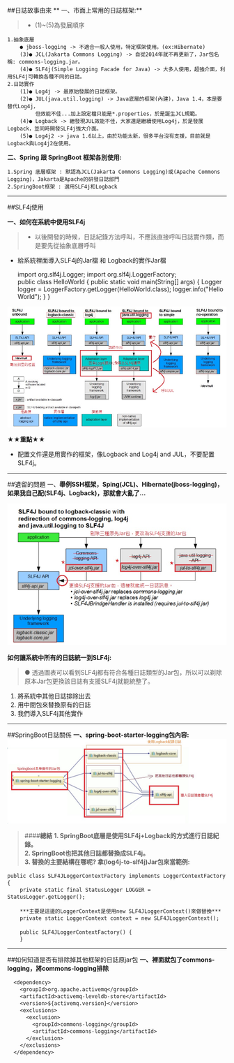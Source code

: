 ##日誌故事由來
** 一、市面上常用的日誌框架:**
>* (1)~(5)為發展順序

    1.抽象底層
        ● jboss-logging -> 不適合一般人使用，特定框架使用。(ex:Hibernate)
        (3)● JCL(Jakarta Commons Logging) -> 自從2014年就不再更新了，Jar包名稱: commons-logging.jar。
        (4)● SLF4j(Simple Logging Facade for Java) -> 大多人使用，超強介面，利用SLF4j可轉換各種不同的日誌。
    2.日誌實作
        (1)● Log4j -> 最原始發展的日誌框架。
        (2)● JUL(java.util.logging) -> Java底層的框架(內建)，Java 1.4，本是要替代Log4j，
             但效能不佳...加上設定檔只能是*.properties，於是誕生JCL規範。
        (4)● Logback -> 繼發現JUL效能不佳，大家還是繼續使用Log4j，於是發展Logback，並同時開發SLF4j強大介面。
        (5)● Log4j2 -> java 1.6以上，由於功能太新，很多平台沒有支援，目前就是Logback與Log4j2在使用。


**二、Spring 跟 SpringBoot 框架各別使用:**

    1.Spring 底層框架 : 默認為JCL(Jakarta Commons Logging)或(Apache Commons Logging)，Jakarta是Apache的研發日誌部門
    2.SpringBoot框架 : 選用SLF4j和Logback

***

##SLF4j使用

**一、如何在系統中使用SLF4j**
>* 以後開發的時候，日誌紀錄方法呼叫，不應該直接呼叫日誌實作類，而是要先從抽象底層呼叫  
* 給系統裡面導入SLF4j的Jar檔 和 Logback的實作Jar檔

    import org.slf4j.Logger;
    import org.slf4j.LoggerFactory;  
        public class HelloWorld {
          public static void main(String[] args) {
            Logger logger = LoggerFactory.getLogger(HelloWorld.class);
            logger.info("Hello World");
          }
        }
    
![SLF4j圖表](../../../../resources/static/SLF4j.jpg)

**★★重點★★**
* 配置文件還是用實作的框架，像Logback and Log4j and JUL，不要配置SLF4j。

***

##遺留的問題
一、**舉例SSH框架，Sping(JCL)、Hibernate(jboss-logging)，如果我自己配(SLF4j、Logback)，那就會大亂了...**

![SLF4j圖表](../../../../resources/static/SLF4j_2.jpg)

**如何讓系統中所有的日誌統一到SLF4j:**
>● 透過圖表可以看到SLF4j都有符合各種日誌類型的Jar包，所以可以剃除原本Jar包更換該日誌有支援SLF4j就能統整了。
1. 將系統中其他日誌排除出去
2. 用中間包來替換原有的日誌
3. 我們導入SLF4j其他實作

***

##SpringBoot日誌關係
**一、spring-boot-starter-logging包內容:**
![SLF4j圖表](../../../../resources/static/SLF4j_3.jpg)
>####**總結**
**1. SpringBoot底層是使用SLF4j+Logback的方式進行日誌紀錄。**  
**2. SpringBoot也把其他日誌都替換成SLF4j。**  
**3. 替換的主要結構在哪呢? 拿(log4j-to-slf4j)Jar包來當範例:**  

    public class SLF4JLoggerContextFactory implements LoggerContextFactory {
        private static final StatusLogger LOGGER = StatusLogger.getLogger();
        
        ***主要是這邊的LoggerContext是使用new SLF4JLoggerContext()來做替換***
        private static LoggerContext context = new SLF4JLoggerContext();
        
        public SLF4JLoggerContextFactory() {
        }
***
##如何知道是否有排除掉其他框架的日誌原jar包
**一、<exclusion>裡面就包了commons-logging，將commons-logging排除**

      <dependency>
        <groupId>org.apache.activemq</groupId>
        <artifactId>activemq-leveldb-store</artifactId>
        <version>${activemq.version}</version>
        <exclusions>
          <exclusion>
            <groupId>commons-logging</groupId>
            <artifactId>commons-logging</artifactId>
          </exclusion>
        </exclusions>
      </dependency>